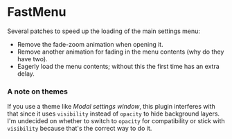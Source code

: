 # FastMenu
Several patches to speed up the loading of the main settings menu:
- Remove the fade-zoom animation when opening it.
- Remove another animation for fading in the menu contents (why do they have two).
- Eagerly load the menu contents; without this the first time has an extra delay.

### A note on themes

If you use a theme like *Modal settings window*, this plugin interferes with
that since it uses `visibility` instead of `opacity` to hide background layers.
I'm undecided on whether to switch to `opacity` for compatibility or stick with
`visibility` because that's the correct way to do it.
